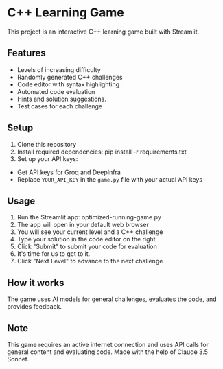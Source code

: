 # C++ Learning Game

This project is an interactive C++ learning game built with Streamlit.

## Features

- Levels of increasing difficulty
- Randomly generated C++ challenges
- Code editor with syntax highlighting
- Automated code evaluation
- Hints and solution suggestions.
- Test cases for each challenge

## Setup

1. Clone this repository
2. Install required dependencies:
pip install -r requirements.txt
3. Set up your API keys:
- Get API keys for Groq and DeepInfra
- Replace `YOUR_API_KEY` in the `game.py` file with your actual API keys

## Usage

1. Run the Streamlit app:
optimized-running-game.py
2. The app will open in your default web browser
3. You will see your current level and a C++ challenge
4. Type your solution in the code editor on the right
5. Click "Submit" to submit your code for evaluation
6. It's time for us to get to it.
7. Click "Next Level" to advance to the next challenge

## How it works

The game uses AI models for general challenges, evaluates the code, and provides feedback.

## Note

This game requires an active internet connection and uses API calls for general content and evaluating code.
Made with the help of Claude 3.5 Sonnet.
